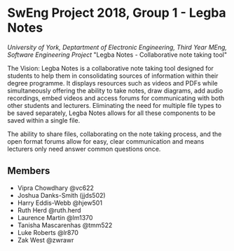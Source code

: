 ﻿# SwEng Project 2018, Group 1 - Legba Notes
*University of York, Deptartment of Electronic Engineering, Third Year MEng, Software Engineering Project*
"Legba Notes - Collaborative note taking tool"

The Vision: Legba Notes is a collaborative note taking tool designed for students to help them in consolidating sources of information within their degree programme.
It displays resources such as videos and PDFs while simultaneously offering the ability to take notes, draw diagrams, add audio recordings, embed videos
and access forums for communicating with both other students and lecturers.
Eliminating the need for multiple file types to be saved separately, Legba Notes allows for all these components to be saved within a single file.

The ability to share files, collaborating on the note taking process, and the open format forums allow for easy, clear communication and means 
lecturers only need answer common questions once.

## Members
- Vipra Chowdhary @vc622
- Joshua Danks-Smith (jjds502)
- Harry Eddis-Webb @hjew501
- Ruth Herd @ruth.herd
- Laurence Martin @lm1370
- Tanisha Mascarenhas @tmm522
- Luke Roberts @lr870
- Zak West @zwrawr
